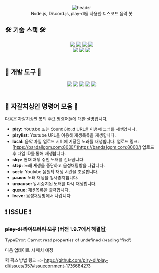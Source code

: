 <div align="center">
  <img src="https://capsule-render.vercel.app/api?type=waving&height=250&color=5865f2&fontColor=363636&text=%EB%94%94%EC%8A%A4%EC%BD%94%EB%93%9C%20%EC%9D%8C%EC%95%85%EB%B4%87" alt="header"/>
</div>

<div align="center">
    Node.js, Discord.js, play-dl을 사용한 디스코드 음악 봇
</div>

## 🛠️ 기술 스택 🛠️

<div align="center">
    <img src="https://img.shields.io/badge/node.js-339933?style=for-the-badge&logo=nodedotjs&logoColor=white">
    <img src="https://img.shields.io/badge/javascript-F7DF1E?style=for-the-badge&logo=javascript&logoColor=white">
    <!-- <img src="https://img.shields.io/badge/ffmpeg-007808?style=for-the-badge&logo=ffmpeg&logoColor=white"> -->
    <img src="https://img.shields.io/badge/axios-5A29E4?style=for-the-badge&logo=axios&logoColor=white">
    <img src="https://img.shields.io/badge/dotenv-ECD53F?style=for-the-badge&logo=dotenv&logoColor=white">
    <br>
    <img src="https://img.shields.io/badge/pm2-2B037A?style=for-the-badge&logo=pm2&logoColor=white">
    <img src="https://img.shields.io/badge/docker-2496ED?style=for-the-badge&logo=docker&logoColor=white">
    <img src="https://img.shields.io/badge/discord.js-5865F2?style=for-the-badge&logo=discord&logoColor=white">
</div>

<br>

## 🧰 개발 도구 🧰

<div align="center">
    <img src="https://img.shields.io/badge/VSCODE-007ACC?style=for-the-badge&logo=visualstudiocode&logoColor=white">
    <img src="https://img.shields.io/badge/git-F05032?style=for-the-badge&logo=git&logoColor=white">
    <img src="https://img.shields.io/badge/babel-F9DC3E?style=for-the-badge&logo=babel&logoColor=white">
    <img src="https://img.shields.io/badge/nodemon-76D04B?style=for-the-badge&logo=nodemon&logoColor=white">
     <img src="https://img.shields.io/badge/npm-CB3837?style=for-the-badge&logo=npm&logoColor=white">
</div>

<br>

## 🔰 자갈치상인 명령어 모음 🔰

다음은 자갈치상인 봇의 주요 명령어들에 대한 설명입니다.

- **play:** Youtube 또는 SoundCloud URL을 이용해 노래를 재생합니다.
- **playlist:** Youtube URL을 이용해 재생목록을 재생합니다.
- **local:** 음악 파일 업로드 서버에 저장된 노래를 재생합니다. 업로드 링크: [https://bandallgom.com:8000/](https://bandallgom.com:8000/) 업로드 후 파일 ID를 통해 재생합니다.
- **skip:** 현재 재생 중인 노래를 건너뜁니다.
- **stop:** 노래 재생을 중단하고 음성채팅방을 나갑니다.
- **seek:** Youtube 음원의 재생 시간을 조절합니다.
- **pause:** 노래 재생을 일시중지합니다.
- **unpause:** 일시중지된 노래를 다시 재생합니다.
- **queue:** 재생목록을 출력합니다.
- **leave:** 음성채팅방에서 나갑니다.

## ❗ ISSUE ❗

### ~~play-dl 라이브러리 오류~~ (버전 1.9.7에서 해결됨)

TypeError: Cannot read properties of undefined (reading 'find')

다음 업데이트 시 패치 예정

퀵 픽스 방법 링크 => <https://github.com/play-dl/play-dl/issues/357#issuecomment-1726684273>
